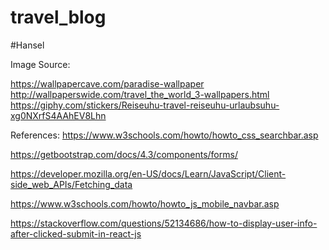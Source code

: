 # travel_blog


#Hansel

Image Source:

https://wallpapercave.com/paradise-wallpaper
http://wallpaperswide.com/travel_the_world_3-wallpapers.html
https://giphy.com/stickers/Reiseuhu-travel-reiseuhu-urlaubsuhu-xg0NXrfS4AAhEV8Lhn


References:
https://www.w3schools.com/howto/howto_css_searchbar.asp

https://getbootstrap.com/docs/4.3/components/forms/

https://developer.mozilla.org/en-US/docs/Learn/JavaScript/Client-side_web_APIs/Fetching_data

https://www.w3schools.com/howto/howto_js_mobile_navbar.asp

https://stackoverflow.com/questions/52134686/how-to-display-user-info-after-clicked-submit-in-react-js

